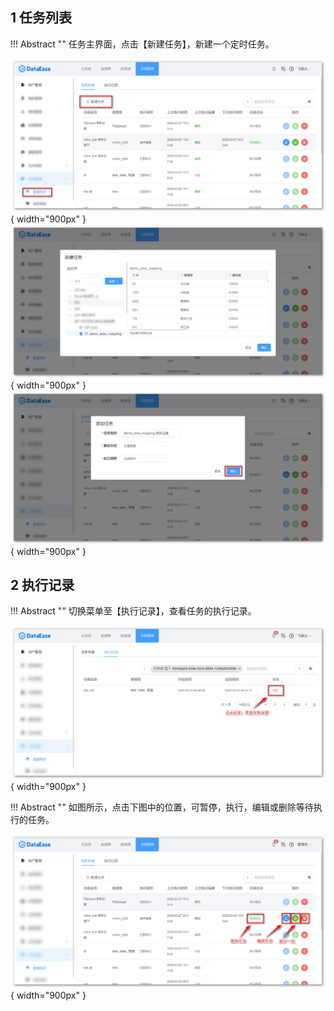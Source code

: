 ## 1 任务列表

!!! Abstract ""
	任务主界面，点击【新建任务】，新建一个定时任务。

![任务列表](../../img/system_management/任务列表.png){ width="900px" }  
![新建任务](../../img/system_management/新建任务.png){ width="900px" }   
![添加任务](../../img/system_management/添加任务.png){ width="900px" }

## 2 执行记录

!!! Abstract ""
	切换菜单至【执行记录】，查看任务的执行记录。

![执行记录](../../img/system_management/执行记录.png){ width="900px" }

!!! Abstract ""
	如图所示，点击下图中的位置，可暂停，执行，编辑或删除等待执行的任务。

![任务列表_暂停任务](../../img/system_management/任务列表_暂停任务.png){ width="900px" }